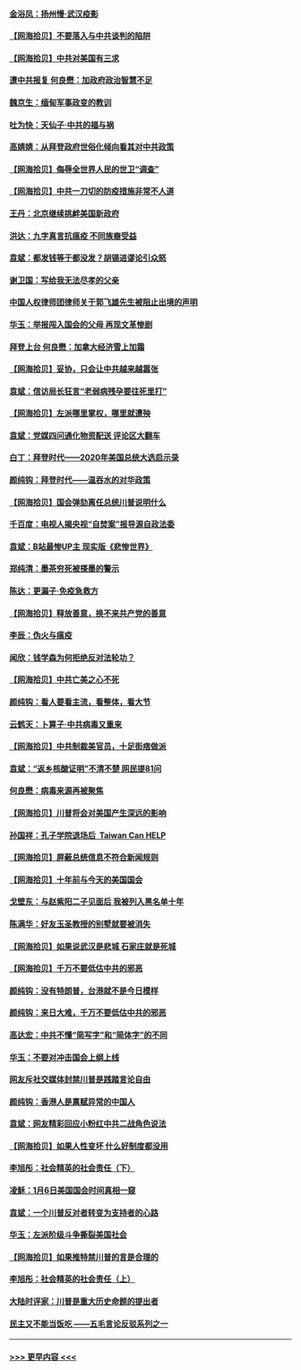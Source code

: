 #### [金浴凤：扬州慢‧武汉疫影](../pages/nsc993/n12737248.md?t=02062051) 
#### [【网海拾贝】不要落入与中共谈判的陷阱](../pages/nsc993/n12735229.md?t=02062051) 
#### [【网海拾贝】中共对美国有三求](../pages/nsc993/n12735197.md?t=02062051) 
#### [遭中共报复 何良懋：加政府政治智慧不足](../pages/nsc993/n12734323.md?t=02062051) 
#### [魏京生：缅甸军事政变的教训](../pages/nsc993/n12732470.md?t=02062051) 
#### [吐为快：天仙子·中共的福与祸](../pages/nsc993/n12732165.md?t=02062051) 
#### [高婧婧：从拜登政府世俗化倾向看其对中共政策](../pages/nsc993/n12730028.md?t=02062051) 
#### [【网海拾贝】侮辱全世界人民的世卫“调查”](../pages/nsc993/n12727884.md?t=02062051) 
#### [【网海拾贝】中共一刀切的防疫措施非常不人道](../pages/nsc993/n12724879.md?t=02062051) 
#### [王丹：北京继续挑衅美国新政府](../pages/nsc993/n12722456.md?t=02062051) 
#### [洪达：九字真言抗瘟疫 不同族裔受益](../pages/nsc993/n12722448.md?t=02062051) 
#### [袁斌：都发钱等于都没发？胡锡进谬论引众怒](../pages/nsc993/n12722393.md?t=02062051) 
#### [谢卫国：写给我无法尽孝的父亲](../pages/nsc993/n12720325.md?t=02062051) 
#### [中国人权律师团律师关于郭飞雄先生被阻止出境的声明](../pages/nsc993/n12720203.md?t=02062051) 
#### [华玉：举报闯入国会的父母 再现文革惨剧](../pages/nsc993/n12719070.md?t=02062051) 
#### [拜登上台 何良懋：加拿大经济雪上加霜](../pages/nsc993/n12718943.md?t=02062051) 
#### [【网海拾贝】妥协，只会让中共越来越嚣张](../pages/nsc993/n12717392.md?t=02062051) 
#### [袁斌：信访局长狂言“老弱病残孕要往死里打”](../pages/nsc993/n12717343.md?t=02062051) 
#### [【网海拾贝】左派哪里掌权，哪里就遭殃](../pages/nsc993/n12715009.md?t=02062051) 
#### [袁斌：党媒四问通化物资配送 评论区大翻车](../pages/nsc993/n12714950.md?t=02062051) 
#### [白丁：拜登时代——2020年美国总统大选启示录](../pages/nsc993/n12714920.md?t=02062051) 
#### [颜纯钩：拜登时代——温吞水的对华政策](../pages/nsc993/n12713245.md?t=02062051) 
#### [【网海拾贝】国会弹劾离任总统川普说明什么](../pages/nsc993/n12712816.md?t=02062051) 
#### [千百度：电视人揭央视“自焚案”报导源自政法委](../pages/nsc993/n12709760.md?t=02062051) 
#### [袁斌：B站最惨UP主 现实版《悲惨世界》](../pages/nsc993/n12709686.md?t=02062051) 
#### [郑纯清：墨茶穷死被搽墨的警示](../pages/nsc993/n12709262.md?t=02062051) 
#### [陈达：更漏子·免疫急救方](../pages/nsc993/n12709244.md?t=02062051) 
#### [【网海拾贝】释放善意，换不来共产党的善意](../pages/nsc993/n12708361.md?t=02062051) 
#### [李辰：伪火与瘟疫](../pages/nsc993/n12707981.md?t=02062051) 
#### [闻欣：钱学森为何拒绝反对法轮功？](../pages/nsc993/n12707407.md?t=02062051) 
#### [【网海拾贝】中共亡美之心不死](../pages/nsc993/n12707621.md?t=02062051) 
#### [颜纯钩：看人要看主流，看整体，看大节](../pages/nsc993/n12707536.md?t=02062051) 
#### [云鹤天：卜算子‧中共病毒又重来](../pages/nsc993/n12707408.md?t=02062051) 
#### [【网海拾贝】中共制裁美官员，十足街痞做派](../pages/nsc993/n12705115.md?t=02062051) 
#### [袁斌：“返乡核酸证明”不清不楚 网民提81问](../pages/nsc993/n12704982.md?t=02062051) 
#### [何良懋：病毒来源再被聚焦](../pages/nsc993/n12704944.md?t=02062051) 
#### [【网海拾贝】川普将会对美国产生深远的影响](../pages/nsc993/n12703045.md?t=02062051) 
#### [孙国祥：孔子学院退场后  Taiwan Can HELP](../pages/nsc993/n12702430.md?t=02062051) 
#### [【网海拾贝】屏蔽总统信息不符合新闻规则](../pages/nsc993/n12699998.md?t=02062051) 
#### [【网海拾贝】十年前与今天的美国国会](../pages/nsc993/n12696993.md?t=02062051) 
#### [戈壁东：与赵紫阳二子见面后 我被列入黑名单十年](../pages/nsc993/n12696215.md?t=02062051) 
#### [陈满华：好友玉圣教授的别墅就要被消失](../pages/nsc993/n12695411.md?t=02062051) 
#### [【网海拾贝】如果说武汉是悲城 石家庄就是死城](../pages/nsc993/n12694589.md?t=02062051) 
#### [【网海拾贝】千万不要低估中共的邪恶](../pages/nsc993/n12692771.md?t=02062051) 
#### [颜纯钩：没有特朗普，台港就不是今日模样](../pages/nsc993/n12692678.md?t=02062051) 
#### [颜纯钩：来日大难，千万不要低估中共的邪恶](../pages/nsc993/n12692080.md?t=02062051) 
#### [高达宏：中共不懂“简写字”和“简体字”的不同](../pages/nsc993/n12692068.md?t=02062051) 
#### [华玉：不要对冲击国会上纲上线](../pages/nsc993/n12689948.md?t=02062051) 
#### [网友斥社交媒体封禁川普是践踏言论自由](../pages/nsc993/n12687482.md?t=02062051) 
#### [颜纯钩：香港人是禀赋异常的中国人](../pages/nsc993/n12685142.md?t=02062051) 
#### [袁斌：网友精彩回应小粉红中共二战角色说法](../pages/nsc993/n12684994.md?t=02062051) 
#### [【网海拾贝】如果人性变坏 什么好制度都没用](../pages/nsc993/n12683000.md?t=02062051) 
#### [李旭彤：社会精英的社会责任（下）](../pages/nsc993/n12680604.md?t=02062051) 
#### [凌稣：1月6日美国国会时间真相一窥](../pages/nsc993/n12682780.md?t=02062051) 
#### [袁斌：一个川普反对者转变为支持者的心路](../pages/nsc993/n12682700.md?t=02062051) 
#### [华玉：左派阶级斗争撕裂美国社会](../pages/nsc993/n12681226.md?t=02062051) 
#### [【网海拾贝】如果推特禁川普的言是合理的](../pages/nsc993/n12681232.md?t=02062051) 
#### [李旭彤：社会精英的社会责任（上）](../pages/nsc993/n12680501.md?t=02062051) 
#### [大陆时评家：川普是重大历史命题的提出者](../pages/nsc993/n12679904.md?t=02062051) 
#### [民主又不能当饭吃 ——五毛言论反驳系列之一](../pages/nsc993/n12679877.md?t=02062051) 

----
#### [ >>> 更早内容 <<< ](../indexes/nsc993-earlier.md)

